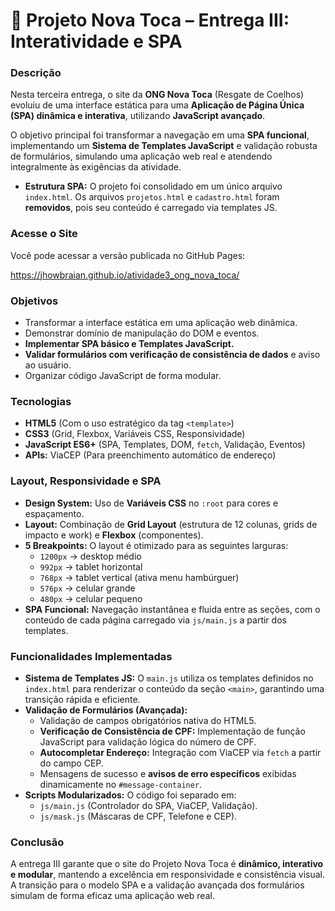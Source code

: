 # 🐰 Projeto Nova Toca – Entrega III: Interatividade e SPA

### Descrição

Nesta terceira entrega, o site da **ONG Nova Toca** (Resgate de Coelhos) evoluiu de uma interface estática para uma **Aplicação de Página Única (SPA) dinâmica e interativa**, utilizando **JavaScript avançado**.

O objetivo principal foi transformar a navegação em uma **SPA funcional**, implementando um **Sistema de Templates JavaScript** e validação robusta de formulários, simulando uma aplicação web real e atendendo integralmente às exigências da atividade.

* **Estrutura SPA:** O projeto foi consolidado em um único arquivo `index.html`. Os arquivos `projetos.html` e `cadastro.html` foram **removidos**, pois seu conteúdo é carregado via templates JS.

### Acesse o Site

Você pode acessar a versão publicada no GitHub Pages:

https://jhowbraian.github.io/atividade3_ong_nova_toca/

### Objetivos

* Transformar a interface estática em uma aplicação web dinâmica.
* Demonstrar domínio de manipulação do DOM e eventos.
* **Implementar SPA básico e Templates JavaScript.**
* **Validar formulários com verificação de consistência de dados** e aviso ao usuário.
* Organizar código JavaScript de forma modular.

### Tecnologias

* **HTML5** (Com o uso estratégico da tag `<template>`)
* **CSS3** (Grid, Flexbox, Variáveis CSS, Responsividade)
* **JavaScript ES6+** (SPA, Templates, DOM, `fetch`, Validação, Eventos)
* **APIs:** ViaCEP (Para preenchimento automático de endereço)

### Layout, Responsividade e SPA

* **Design System:** Uso de **Variáveis CSS** no `:root` para cores e espaçamento.
* **Layout:** Combinação de **Grid Layout** (estrutura de 12 colunas, grids de impacto e work) e **Flexbox** (componentes).
* **5 Breakpoints:** O layout é otimizado para as seguintes larguras:
    * `1200px` → desktop médio
    * `992px` → tablet horizontal
    * `768px` → tablet vertical (ativa menu hambúrguer)
    * `576px` → celular grande
    * `480px` → celular pequeno
* **SPA Funcional:** Navegação instantânea e fluida entre as seções, com o conteúdo de cada página carregado via `js/main.js` a partir dos templates.

### Funcionalidades Implementadas

* **Sistema de Templates JS:** O `main.js` utiliza os templates definidos no `index.html` para renderizar o conteúdo da seção `<main>`, garantindo uma transição rápida e eficiente.
* **Validação de Formulários (Avançada):**
    * Validação de campos obrigatórios nativa do HTML5.
    * **Verificação de Consistência de CPF:** Implementação de função JavaScript para validação lógica do número de CPF.
    * **Autocompletar Endereço:** Integração com ViaCEP via `fetch` a partir do campo CEP.
    * Mensagens de sucesso e **avisos de erro específicos** exibidas dinamicamente no `#message-container`.
* **Scripts Modularizados:** O código foi separado em:
    * `js/main.js` (Controlador do SPA, ViaCEP, Validação).
    * `js/mask.js` (Máscaras de CPF, Telefone e CEP).

### Conclusão

A entrega III garante que o site do Projeto Nova Toca é **dinâmico, interativo e modular**, mantendo a excelência em responsividade e consistência visual. A transição para o modelo SPA e a validação avançada dos formulários simulam de forma eficaz uma aplicação web real.